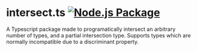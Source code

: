 # intersect.ts [![Node.js Package](https://github.com/lirannl/Intersect.ts/actions/workflows/npm-publish.yml/badge.svg)](https://github.com/lirannl/Intersect.ts/actions/workflows/npm-publish.yml)
A Typescript package made to programatically intersect an arbitrary number of types, and a partial intersection type.
Supports types which are normally incompatible due to a discriminant property.
